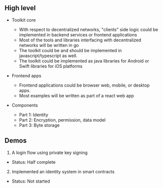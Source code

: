 
## High level 

- Toolkit core
  - With respect to decentralized networks, "clients" side logic could be implemented in backend services or frontend applications
  - Most of the tools and libraries interfacing with decentralized networks will be written in go 
  - The toolkit could be and should be implemented in javascript/typescript as well.
  - The toolkit could be implemented as java libraries for Android or Swift libraries for iOS platforms 
- Frontend apps
  - Frontend applications could be browser web, mobile, or desktop apps.
  - Most examples will be written as part of a react web app


- Components 
  - Part 1: Identity
  - Part 2: Encryption, permission, data model
  - Part 3: Byte storage

## Demos 
1. A login flow using private key signing
  - Status: Half complete

2. Implemented an identity system in smart contracts
  - Status: Not started

